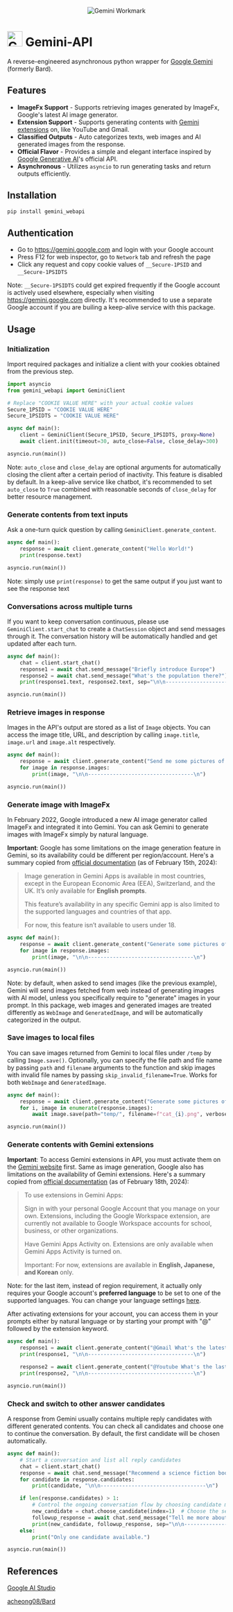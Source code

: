 <p align="center">
    <img src="https://www.gstatic.com/lamda/images/gemini_wordmark_landing_page_238102af073d0ae2763aa5.svg" alt="Gemini Workmark" align="center">
</p>

# <img src="https://www.gstatic.com/lamda/images/favicon_v1_150160cddff7f294ce30.svg" width="35px" alt="Gemini Icon" /> Gemini-API

A reverse-engineered asynchronous python wrapper for [Google Gemini](https://gemini.google.com) (formerly Bard).

## Features

- **ImageFx Support** - Supports retrieving images generated by ImageFx, Google's latest AI image generator.
- **Extension Support** - Supports generating contents with [Gemini extensions](https://gemini.google.com/extensions) on, like YouTube and Gmail.
- **Classified Outputs** - Auto categorizes texts, web images and AI generated images from the response.
- **Official Flavor** - Provides a simple and elegant interface inspired by [Google Generative AI](https://ai.google.dev/tutorials/python_quickstart)'s official API.
- **Asynchronous** - Utilizes `asyncio` to run generating tasks and return outputs efficiently.

## Installation

```bash
pip install gemini_webapi
```

## Authentication

- Go to <https://gemini.google.com> and login with your Google account
- Press F12 for web inspector, go to `Network` tab and refresh the page
- Click any request and copy cookie values of `__Secure-1PSID` and `__Secure-1PSIDTS`

Note: `__Secure-1PSIDTS` could get expired frequently if the Google account is actively used elsewhere, especially when visiting <https://gemini.google.com> directly. It's recommended to use a separate Google account if you are builing a keep-alive service with this package.

## Usage

### Initialization

Import required packages and initialize a client with your cookies obtained from the previous step.

```python
import asyncio
from gemini_webapi import GeminiClient

# Replace "COOKIE VALUE HERE" with your actual cookie values
Secure_1PSID = "COOKIE VALUE HERE"
Secure_1PSIDTS = "COOKIE VALUE HERE"

async def main():
    client = GeminiClient(Secure_1PSID, Secure_1PSIDTS, proxy=None)
    await client.init(timeout=30, auto_close=False, close_delay=300)

asyncio.run(main())
```

Note: `auto_close` and `close_delay` are optional arguments for automatically closing the client after a certain period of inactivity. This feature is disabled by default. In a keep-alive service like chatbot, it's recommended to set `auto_close` to `True` combined with reasonable seconds of `close_delay` for better resource management.

### Generate contents from text inputs

Ask a one-turn quick question by calling `GeminiClient.generate_content`.

```python
async def main():
    response = await client.generate_content("Hello World!")
    print(response.text)

asyncio.run(main())
```

Note: simply use `print(response)` to get the same output if you just want to see the response text

### Conversations across multiple turns

If you want to keep conversation continuous, please use `GeminiClient.start_chat` to create a `ChatSession` object and send messages through it. The conversation history will be automatically handled and get updated after each turn.

```python
async def main():
    chat = client.start_chat()
    response1 = await chat.send_message("Briefly introduce Europe")
    response2 = await chat.send_message("What's the population there?")
    print(response1.text, response2.text, sep="\n\n----------------------------------\n\n")

asyncio.run(main())
```

### Retrieve images in response

Images in the API's output are stored as a list of `Image` objects. You can access the image title, URL, and description by calling `image.title`, `image.url` and `image.alt` respectively.

```python
async def main():
    response = await client.generate_content("Send me some pictures of cats")
    for image in response.images:
        print(image, "\n\n----------------------------------\n")

asyncio.run(main())
```

### Generate image with ImageFx

In February 2022, Google introduced a new AI image generator called ImageFx and integrated it into Gemini. You can ask Gemini to generate images with ImageFx simply by natural language.

**Important**: Google has some limitations on the image generation feature in Gemini, so its availability could be different per region/account. Here's a summary copied from [official documentation](https://support.google.com/gemini/answer/14286560) (as of February 15th, 2024):

>Image generation in Gemini Apps is available in most countries, except in the European Economic Area (EEA), Switzerland, and the UK. It’s only available for **English prompts**.
>
>This feature’s availability in any specific Gemini app is also limited to the supported languages and countries of that app.
>
>For now, this feature isn’t available to users under 18.

```python
async def main():
    response = await client.generate_content("Generate some pictures of cats")
    for image in response.images:
        print(image, "\n\n----------------------------------\n")

asyncio.run(main())
```

Note: by default, when asked to send images (like the previous example), Gemini will send images fetched from web instead of generating images with AI model, unless you specifically require to "generate" images in your prompt. In this package, web images and generated images are treated differently as `WebImage` and `GeneratedImage`, and will be automatically categorized in the output.

### Save images to local files

You can save images returned from Gemini to local files under `/temp` by calling `Image.save()`. Optionally, you can specify the file path and file name by passing `path` and `filename` arguments to the function and skip images with invalid file names by passing `skip_invalid_filename=True`. Works for both `WebImage` and `GeneratedImage`.

```python
async def main():
    response = await client.generate_content("Generate some pictures of cats")
    for i, image in enumerate(response.images):
        await image.save(path="temp/", filename=f"cat_{i}.png", verbose=True)

asyncio.run(main())
```

### Generate contents with Gemini extensions

**Important**: To access Gemini extensions in API, you must activate them on the [Gemini website](https://gemini.google.com/extensions) first. Same as image generation, Google also has limitations on the availability of Gemini extensions. Here's a summary copied from [official documentation](https://support.google.com/gemini/answer/13695044) (as of February 18th, 2024):

>To use extensions in Gemini Apps:
>
>Sign in with your personal Google Account that you manage on your own. Extensions, including the Google Workspace extension, are currently not available to Google Workspace accounts for school, business, or other organizations.
>
>Have Gemini Apps Activity on. Extensions are only available when Gemini Apps Activity is turned on.
>
>Important: For now, extensions are available in **English, Japanese, and Korean** only.

Note: for the last item, instead of region requirement, it actually only requires your Google account's **preferred language** to be set to one of the supported languages. You can change your language settings [here](https://myaccount.google.com/language).

After activating extensions for your account, you can access them in your prompts either by natural language or by starting your prompt with "@" followed by the extension keyword.

```python
async def main():
    response1 = await client.generate_content("@Gmail What's the latest message in my mailbox?")
    print(response1, "\n\n----------------------------------\n")

    response2 = await client.generate_content("@Youtube What's the lastest activity of Taylor Swift?")
    print(response2, "\n\n----------------------------------\n")

asyncio.run(main())
```

### Check and switch to other answer candidates

A response from Gemini usually contains multiple reply candidates with different generated contents. You can check all candidates and choose one to continue the conversation. By default, the first candidate will be chosen automatically.

```python
async def main():
    # Start a conversation and list all reply candidates
    chat = client.start_chat()
    response = await chat.send_message("Recommend a science fiction book for me.")
    for candidate in response.candidates:
        print(candidate, "\n\n----------------------------------\n")

    if len(response.candidates) > 1:
        # Control the ongoing conversation flow by choosing candidate manually
        new_candidate = chat.choose_candidate(index=1)  # Choose the second candidate here
        followup_response = await chat.send_message("Tell me more about it.")  # Will generate contents based on the chosen candidate
        print(new_candidate, followup_response, sep="\n\n----------------------------------\n\n")
    else:
        print("Only one candidate available.")

asyncio.run(main())
```

## References

[Google AI Studio](https://ai.google.dev/tutorials/ai-studio_quickstart)

[acheong08/Bard](https://github.com/acheong08/Bard)
